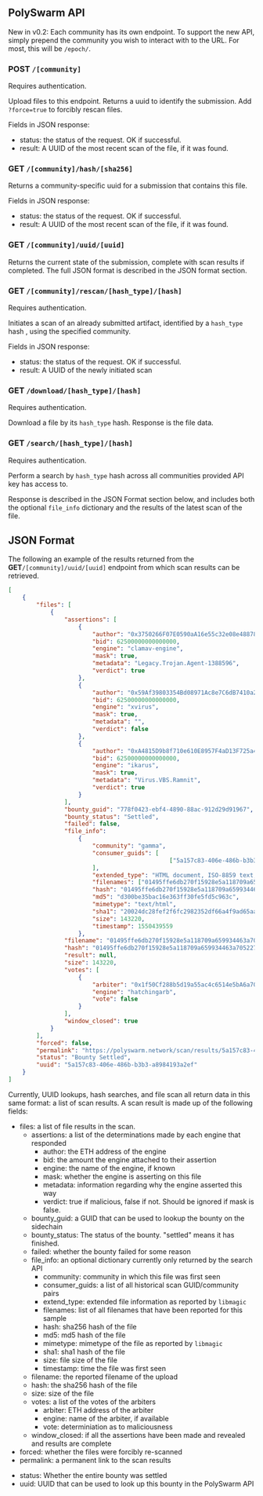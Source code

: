 ## PolySwarm API

New in v0.2: Each community has its own endpoint. To support the new API, simply prepend the community you wish to interact with to the URL. For most, this will be `/epoch/`.

### **POST** `/[community]`

Requires authentication.

Upload files to this endpoint. Returns a uuid to identify the submission. Add `?force=true` to forcibly rescan files.

Fields in JSON response:
- status: the status of the request. OK if successful.
- result: A UUID of the most recent scan of the file, if it was found.

### **GET** `/[community]/hash/[sha256]`

Returns a community-specific uuid for a submission that contains this file.

Fields in JSON response:
- status: the status of the request. OK if successful.
- result: A UUID of the most recent scan of the file, if it was found.

### **GET** `/[community]/uuid/[uuid]`

Returns the current state of the submission, complete with scan results if completed. The full JSON format is described in the JSON format section.

### **GET** `/[community]/rescan/[hash_type]/[hash]`

Requires authentication.

Initiates a scan of an already submitted artifact, identified by a `hash_type` hash , using the specified community.

Fields in JSON response:
- status: the status of the request. OK if successful.
- result: A UUID of the newly initiated scan

### **GET** `/download/[hash_type]/[hash]`

Requires authentication.

Download a file by its `hash_type` hash. Response is the file data.

### **GET** `/search/[hash_type]/[hash]`

Requires authentication.

Perform a search by `hash_type` hash across all communities provided API key has access to.

Response is described in the JSON Format section below, and includes both the optional `file_info` dictionary and
the results of the latest scan of the file.

## JSON Format

The following an example of the results returned from the **GET**`/[community]/uuid/[uuid]` endpoint from which scan results can be retrieved.

```json
[
    {
        "files": [
            {
                "assertions": [
                    {
                        "author": "0x3750266F07E0590aA16e55c32e08e48878010f8f",
                        "bid": 62500000000000000,
                        "engine": "clamav-engine",
                        "mask": true,
                        "metadata": "Legacy.Trojan.Agent-1388596",
                        "verdict": true
                    },
                    {
                        "author": "0x59Af39803354Bd08971Ac8e7C6dB7410a25Ab8DA",
                        "bid": 62500000000000000,
                        "engine": "xvirus",
                        "mask": true,
                        "metadata": "",
                        "verdict": false
                    },
                    {
                        "author": "0xA4815D9b8f710e610E8957F4aD13F725a4331cbB",
                        "bid": 62500000000000000,
                        "engine": "ikarus",
                        "mask": true,
                        "metadata": "Virus.VBS.Ramnit",
                        "verdict": true
                    }
                ],
                "bounty_guid": "778f0423-ebf4-4890-88ac-912d29d91967",
                "bounty_status": "Settled",
                "failed": false,
                "file_info":
                    {
                        "community": "gamma",
                        "consumer_guids": [
                                              ["5a157c83-406e-486b-b3b3-a8984193a2ef", "gamma"]
                        ],
                        "extended_type": "HTML document, ISO-8859 text, with very long lines, with CRLF line terminators",
                        "filenames": ["01495ffe6db270f15928e5a118709a659934463a705227dbc8b688d54f73b702"],
                        "hash": "01495ffe6db270f15928e5a118709a659934463a705227dbc8b688d54f73b702",
                        "md5": "d300be35bac16e363ff30fe5fd5c963c",
                        "mimetype": "text/html",
                        "sha1": "20024dc28fef2f6fc2982352df66a4f9ad65aa11",
                        "size": 143220,
                        "timestamp": 1550439559
                    },
                "filename": "01495ffe6db270f15928e5a118709a659934463a705227dbc8b688d54f73b702",
                "hash": "01495ffe6db270f15928e5a118709a659934463a705227dbc8b688d54f73b702",
                "result": null,
                "size": 143220,
                "votes": [
                    {
                        "arbiter": "0x1f50Cf288b5d19a55ac4c6514e5bA6a704BD03EC",
                        "engine": "hatchingarb",
                        "vote": false
                    }
                ],
                "window_closed": true
            }
        ],
        "forced": false,
        "permalink": "https://polyswarm.network/scan/results/5a157c83-406e-486b-b3b3-a8984193a2ef",
        "status": "Bounty Settled",
        "uuid": "5a157c83-406e-486b-b3b3-a8984193a2ef"
    }
]
```

Currently, UUID lookups, hash searches, and file scan all return data in this same
format: a list of scan results. A scan result is made up of the following fields:
- files: a list of file results in the scan.
  - assertions: a list of the determinations made by each engine that responded
    - author: the ETH address of the engine
    - bid: the amount the engine attached to their assertion
    - engine: the name of the engine, if known
    - mask: whether the engine is asserting on this file
    - metadata: information regarding why the engine asserted this way
    - verdict: true if malicious, false if not. Should be ignored if mask is false.
  - bounty_guid: a GUID that can be used to lookup the bounty on the sidechain
  <!--- TODO there are other statuses here that need documenting --->
  - bounty_status: The status of the bounty. "settled" means it has finished.
  - failed: whether the bounty failed for some reason
  - file_info: an optional dictionary currently only returned by the search API
    - community: community in which this file was first seen
    - consumer_guids: a list of all historical scan GUID/community pairs
    - extend_type: extended file information as reported by `libmagic`
    - filenames: list of all filenames that have been reported for this sample
    - hash: sha256 hash of the file
    - md5: md5 hash of the file
    - mimetype: mimetype of the file as reported by `libmagic`
    - sha1: sha1 hash of the file
    - size: file size of the file
    - timestamp: time the file was first seen
  - filename: the reported filename of the upload
  - hash: the sha256 hash of the file
  - size: size of the file 
  - votes: a list of the votes of the arbiters
    - arbiter: ETH address of the arbiter
    - engine: name of the arbiter, if available
    - vote: determiniation as to maliciousness
  - window_closed: if all the assertions have been made and revealed and results are complete
- forced: whether the files were forcibly re-scanned
- permalink: a permanent link to the scan results
<!--- TODO more statuses need editing here too --->
- status: Whether the entire bounty was settled
- uuid: UUID that can be used to look up this bounty in the PolySwarm API
